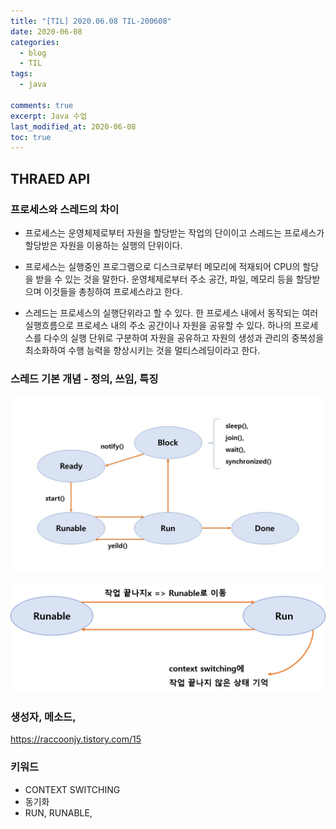 ```yaml
---
title: "[TIL] 2020.06.08 TIL-200608"
date: 2020-06-08
categories:
  - blog
  - TIL
tags:
  - java

comments: true
excerpt: Java 수업
last_modified_at: 2020-06-08
toc: true
---
```



## THRAED API

### 프로세스와 스레드의 차이

- 프로세스는 운영체제로부터 자원을 할당받는 작업의 단이이고 스레드는 프로세스가 할당받은 자원을 이용하는 실행의 단위이다.
- 프로세스는 실행중인 프로그램으로 디스크로부터 메모리에 적재되어 CPU의 할당을 받을 수 있는 것을 말한다. 운영체제로부터 주소 공간, 파일, 메모리 등을 할당받으며 이것들을 총칭하여 프로세스라고 한다.

- 스레드는 프로세스의 실행단위라고 할 수 있다. 한 프로세스 내에서 동작되는 여러 실행흐름으로 프로세스 내의 주소 공간이나 자원을 공유할 수 있다. 하나의 프로세스를 다수의 실행 단위로 구분하여 자원을 공유하고 자원의 생성과 관리의 중복성을 최소화하여 수행 능력을 향상시키는 것을 멀티스레딩이라고 한다.


### 스레드 기본 개념 - 정의, 쓰임, 특징

![스레드](\assets\images\TIL\thread01.jpg)

![스레드](\assets\images\TIL\thread02.png)

### 생성자, 메소드, 

https://raccoonjy.tistory.com/15 


### 키워드

- CONTEXT SWITCHING
- 동기화 
- RUN, RUNABLE,
